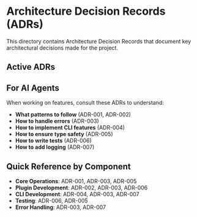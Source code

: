 # Architecture Decision Records (ADRs)

This directory contains Architecture Decision Records that document key architectural decisions made for the project.

## Active ADRs

## For AI Agents

When working on features, consult these ADRs to understand:
- **What patterns to follow** (ADR-001, ADR-002)
- **How to handle errors** (ADR-003)
- **How to implement CLI features** (ADR-004)
- **How to ensure type safety** (ADR-005)
- **How to write tests** (ADR-006)
- **How to add logging** (ADR-007)

## Quick Reference by Component

- **Core Operations**: ADR-001, ADR-003, ADR-005
- **Plugin Development**: ADR-002, ADR-003, ADR-006
- **CLI Development**: ADR-004, ADR-003, ADR-007
- **Testing**: ADR-006, ADR-005
- **Error Handling**: ADR-003, ADR-007
